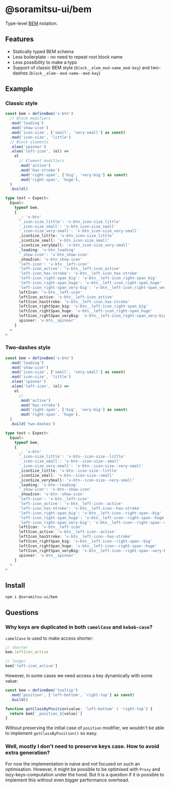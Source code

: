# @soramitsu-ui/bem

Type-level [BEM](https://en.bem.info/methodology/naming-convention/) notation.

## Features

- Statically typed BEM schema
- Less boilerplate - no need to repeat root block name
- Less possibility to make a typo
- Support of classic BEM style (`block__elem_mod-name_mod-key`) and two-dashes (`block__elem--mod-name--mod-key`)

## Example

### Classic style

```ts
const bem = defineBem('v-btn')
  // Block modifiers
  .mod('loading')
  .mod('show-icon')
  .mod('icon-size', ['small', 'very-small'] as const)
  .mod('icon-size', 'little')
  // Block elements
  .elem('spinner')
  .elem('left-icon', (el) =>
    el
      // Element modifiers
      .mod('active')
      .mod('has-stroke')
      .mod('right-span', ['big', 'very-big'] as const)
      .mod('right-span', 'huge'),
  )
  .build()

type test = Expect<
  Equal<
    typeof bem,
    {
      _: 'v-btn'
      '_icon-size_little': 'v-btn_icon-size_little'
      '_icon-size_small': 'v-btn_icon-size_small'
      '_icon-size_very-small': 'v-btn_icon-size_very-small'
      _iconSize_little: 'v-btn_icon-size_little'
      _iconSize_small: 'v-btn_icon-size_small'
      _iconSize_verySmall: 'v-btn_icon-size_very-small'
      _loading: 'v-btn_loading'
      '_show-icon': 'v-btn_show-icon'
      _showIcon: 'v-btn_show-icon'
      'left-icon': 'v-btn__left-icon'
      'left-icon_active': 'v-btn__left-icon_active'
      'left-icon_has-stroke': 'v-btn__left-icon_has-stroke'
      'left-icon_right-span_big': 'v-btn__left-icon_right-span_big'
      'left-icon_right-span_huge': 'v-btn__left-icon_right-span_huge'
      'left-icon_right-span_very-big': 'v-btn__left-icon_right-span_very-big'
      leftIcon: 'v-btn__left-icon'
      leftIcon_active: 'v-btn__left-icon_active'
      leftIcon_hasStroke: 'v-btn__left-icon_has-stroke'
      leftIcon_rightSpan_big: 'v-btn__left-icon_right-span_big'
      leftIcon_rightSpan_huge: 'v-btn__left-icon_right-span_huge'
      leftIcon_rightSpan_veryBig: 'v-btn__left-icon_right-span_very-big'
      spinner: 'v-btn__spinner'
    }
  >
>
```

### Two-dashes style

```ts
const bem = defineBem('v-btn')
  .mod('loading')
  .mod('show-icon')
  .mod('icon-size', ['small', 'very-small'] as const)
  .mod('icon-size', 'little')
  .elem('spinner')
  .elem('left-icon', (el) =>
    el
      //
      .mod('active')
      .mod('has-stroke')
      .mod('right-span', ['big', 'very-big'] as const)
      .mod('right-span', 'huge'),
  )
  .build('two-dashes')

type test = Expect<
  Equal<
    typeof bem,
    {
      _: 'v-btn'
      '_icon-size_little': 'v-btn--icon-size--little'
      '_icon-size_small': 'v-btn--icon-size--small'
      '_icon-size_very-small': 'v-btn--icon-size--very-small'
      _iconSize_little: 'v-btn--icon-size--little'
      _iconSize_small: 'v-btn--icon-size--small'
      _iconSize_verySmall: 'v-btn--icon-size--very-small'
      _loading: 'v-btn--loading'
      '_show-icon': 'v-btn--show-icon'
      _showIcon: 'v-btn--show-icon'
      'left-icon': 'v-btn__left-icon'
      'left-icon_active': 'v-btn__left-icon--active'
      'left-icon_has-stroke': 'v-btn__left-icon--has-stroke'
      'left-icon_right-span_big': 'v-btn__left-icon--right-span--big'
      'left-icon_right-span_huge': 'v-btn__left-icon--right-span--huge'
      'left-icon_right-span_very-big': 'v-btn__left-icon--right-span--very-big'
      leftIcon: 'v-btn__left-icon'
      leftIcon_active: 'v-btn__left-icon--active'
      leftIcon_hasStroke: 'v-btn__left-icon--has-stroke'
      leftIcon_rightSpan_big: 'v-btn__left-icon--right-span--big'
      leftIcon_rightSpan_huge: 'v-btn__left-icon--right-span--huge'
      leftIcon_rightSpan_veryBig: 'v-btn__left-icon--right-span--very-big'
      spinner: 'v-btn__spinner'
    }
  >
>
```

## Install

```bash
npm i @soramitsu-ui/bem
```

## Questions

### Why keys are duplicated in both `camelCase` and `kebab-case`?

`camelCase` is used to make access shorter:

```ts
// shorter
bem.leftIcon_active

// longer
bem['left-icon_active']
```

However, in some cases we need access a key dynamically with some value:

```ts
const bem = defineBem('tooltip')
  .mod('position', ['left-bottom', 'right-top'] as const)
  .build()

function getClassByPosition(value: 'left-bottom' | 'right-top') {
  return bem[`_position_${value}`]
}
```

Without preserving the initial case of `position` modifier, we wouldn't be able to implement `getClassByPosition()` so easy.

### Well, mostly I don't need to preserve keys case. How to avoid extra generation?

For now the implementation is naive and not focused on such an optimisation. However, it might be possible to be optimised with `Proxy` and lazy-keys-computation under the hood. But it is a question if it is possible to implement this without even bigger performance overhead.

